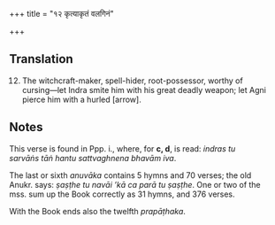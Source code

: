 +++
title = "१२ कृत्याकृतं वलगिनं"

+++
## Translation
12. The witchcraft-maker, spell-hider, root-possessor, worthy of  
cursing—let Indra smite him with his great deadly weapon; let Agni  
pierce him with a hurled \[arrow\].

## Notes
This verse is found in Ppp. i., where, for **c, d**, is read: *indras tu  
sarvāṅs tāṅ hantu sattvaghnena bhavām iva*.  
  
The last or sixth *anuvāka* contains 5 hymns and 70 verses; the old  
Anukr. says: *ṣaṣṭhe tu navāi ’kā ca parā tu ṣaṣṭhe*. One or two of the  
mss. sum up the Book correctly as 31 hymns, and 376 verses.  
  
With the Book ends also the twelfth *prapāṭhaka*.
